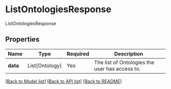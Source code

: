 # ListOntologiesResponse

ListOntologiesResponse

## Properties
| Name | Type | Required | Description |
| ------------ | ------------- | ------------- | ------------- |
**data** | List[Ontology] | Yes | The list of Ontologies the user has access to. |


[[Back to Model list]](../../README.md#models-v1-link) [[Back to API list]](../../README.md#documentation-for-api-endpoints) [[Back to README]](../../README.md)
